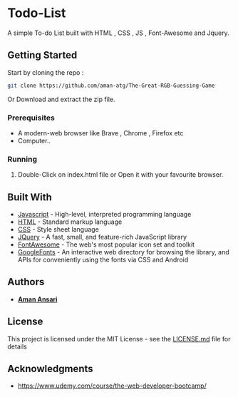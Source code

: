# Todo-List

A simple To-do List built with HTML , CSS , JS , Font-Awesome and Jquery.

## Getting Started

Start by cloning the repo : 
```sh
git clone https://github.com/aman-atg/The-Great-RGB-Guessing-Game
```
Or Download and extract the zip file.
### Prerequisites

* A modern-web browser like Brave , Chrome , Firefox etc
* Computer..

### Running

1. Double-Click on index.html file or Open it with your favourite browser.

## Built With

* [Javascript](https://www.javascript.com/) - High-level, interpreted programming language
* [HTML](https://www.html.com/) - Standard markup language
* [CSS](https://css.com) - Style sheet language
* [JQuery](https://jquery.com/) - A fast, small, and feature-rich JavaScript library
* [FontAwesome](https://fontawesome.com/) - The web's most popular icon set and toolkit
* [GoogleFonts](https://fonts.google.com/) -  An interactive web directory for browsing the library, and APIs for conveniently using the fonts via CSS and Android

## Authors

* **[Aman Ansari](https://github.com/aman-atg)**

## License

This project is licensed under the MIT License - see the [LICENSE.md](https://github.com/aman-atg/The-Great-RGB-Guessing-Game/blob/master/LICENSE) file for details

## Acknowledgments

* https://www.udemy.com/course/the-web-developer-bootcamp/
